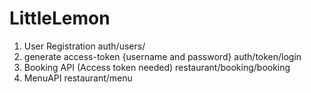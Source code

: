 # LittleLemon
1. User Registration
auth/users/
2. generate access-token {username and password}
auth/token/login
3. Booking API (Access token needed)
restaurant/booking/booking
4. MenuAPI
restaurant/menu
